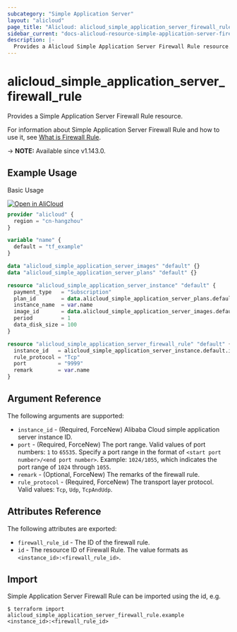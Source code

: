 ```yaml
---
subcategory: "Simple Application Server"
layout: "alicloud"
page_title: "Alicloud: alicloud_simple_application_server_firewall_rule"
sidebar_current: "docs-alicloud-resource-simple-application-server-firewall-rule"
description: |-
  Provides a Alicloud Simple Application Server Firewall Rule resource.
---
```


# alicloud_simple_application_server_firewall_rule

Provides a Simple Application Server Firewall Rule resource.

For information about Simple Application Server Firewall Rule and how to use it, see [What is Firewall Rule](https://www.alibabacloud.com/help/doc-detail/190449.htm).

-> **NOTE:** Available since v1.143.0.

## Example Usage

Basic Usage

<div style="display: block;margin-bottom: 40px;"><div class="oics-button" style="float: right;position: absolute;margin-bottom: 10px;">
  <a href="https://api.aliyun.com/api-tools/terraform?resource=alicloud_simple_application_server_firewall_rule&exampleId=0e591dba-527a-0e06-b288-536cd17677570be13048&activeTab=example&spm=docs.r.simple_application_server_firewall_rule.0.0e591dba52&intl_lang=EN_US" target="_blank">
    <img alt="Open in AliCloud" src="https://img.alicdn.com/imgextra/i1/O1CN01hjjqXv1uYUlY56FyX_!!6000000006049-55-tps-254-36.svg" style="max-height: 44px; max-width: 100%;">
  </a>
</div></div>

```terraform
provider "alicloud" {
  region = "cn-hangzhou"
}

variable "name" {
  default = "tf_example"
}

data "alicloud_simple_application_server_images" "default" {}
data "alicloud_simple_application_server_plans" "default" {}

resource "alicloud_simple_application_server_instance" "default" {
  payment_type   = "Subscription"
  plan_id        = data.alicloud_simple_application_server_plans.default.plans.0.id
  instance_name  = var.name
  image_id       = data.alicloud_simple_application_server_images.default.images.0.id
  period         = 1
  data_disk_size = 100
}

resource "alicloud_simple_application_server_firewall_rule" "default" {
  instance_id   = alicloud_simple_application_server_instance.default.id
  rule_protocol = "Tcp"
  port          = "9999"
  remark        = var.name
}
```
## Argument Reference

The following arguments are supported:

* `instance_id` - (Required, ForceNew) Alibaba Cloud simple application server instance ID.
* `port` - (Required, ForceNew) The port range. Valid values of port numbers: `1` to `65535`. Specify a port range in the format of `<start port number>/<end port number>`. Example: `1024/1055`, which indicates the port range of `1024` through `1055`.
* `remark` - (Optional, ForceNew) The remarks of the firewall rule.
* `rule_protocol` - (Required, ForceNew) The transport layer protocol. Valid values: `Tcp`, `Udp`, `TcpAndUdp`.

## Attributes Reference

The following attributes are exported:

* `firewall_rule_id` - The ID of the firewall rule.
* `id` - The resource ID of Firewall Rule. The value formats as `<instance_id>:<firewall_rule_id>`.

## Import

Simple Application Server Firewall Rule can be imported using the id, e.g.

```shell
$ terraform import alicloud_simple_application_server_firewall_rule.example <instance_id>:<firewall_rule_id>
```